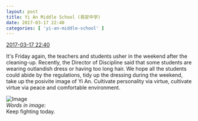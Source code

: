 ```yaml
---
layout: post
title: Yi An Middle School (易安中学)
date: 2017-03-17 22:40
categories: [ 'yi-an-middle-school' ]
---
```


<div class="weibo-info">
  <a href="http://weibo.com/6074218720/EAg97t2dE">2017-03-17 22:40</a>
</div>

It's Friday again, the teachers and students usher in the weekend after the cleaning-up. Recently, the Director of Discipline said that some students are wearing outlandish dress or having too long hair. We hope all the students could abide by the regulations, tidy up the dressing during the weekend, take up the posivite image of Yi An. Cultivate personality via virtue, cultivate virtue via peace and comfortable environment.

<!-- more -->

![Image](http://wx4.sinaimg.cn/mw690/006D4NLGgy1fdq7tndlq4j30c80c874w.jpg)  
*Words in image:*  
Keep fighting today.
